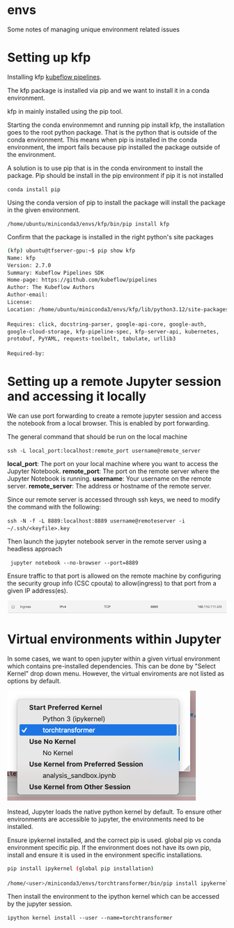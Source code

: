 # envs
Some notes of managing unique environment related issues

# Setting up kfp

Installing kfp [kubeflow pipelines](https://www.kubeflow.org/).

The kfp package is installed via pip and we want to install it in a
conda environment.

kfp in mainly installed using the pip tool.

Starting the conda environmemnt and running pip install kfp, the
installation goes to the root python package. That is the python that
is outside of the conda environment. This means when pip is installed
in the conda environment, the import fails because pip installed the
package outside of the environment.

A solution is to use pip that is in the conda environment to install
the package. Pip should be install in the pip environment if pip it is
not installed

`conda install pip`

Using the conda version of pip to install the package will install the
package in the given environment.

`/home/ubuntu/miniconda3/envs/kfp/bin/pip install kfp`

Confirm that the package is installed in the right python's site packages

```bash
(kfp) ubuntu@tfserver-gpu:~$ pip show kfp
Name: kfp
Version: 2.7.0
Summary: Kubeflow Pipelines SDK
Home-page: https://github.com/kubeflow/pipelines
Author: The Kubeflow Authors
Author-email: 
License: 
Location: /home/ubuntu/miniconda3/envs/kfp/lib/python3.12/site-packages

Requires: click, docstring-parser, google-api-core, google-auth,
google-cloud-storage, kfp-pipeline-spec, kfp-server-api, kubernetes,
protobuf, PyYAML, requests-toolbelt, tabulate, urllib3

Required-by:
```

# Setting up a remote Jupyter session and accessing it locally

We can use port forwarding to create a remote jupyter session and
access the notebook from a local browser. This is enabled by port
forwarding.

The general command that should be run on the local machine

`ssh -L local_port:localhost:remote_port username@remote_server`

**local_port**: The port on your local machine where you want to access the Jupyter Notebook.
**remote_port**: The port on the remote server where the Jupyter Notebook is running.
**username**: Your username on the remote server.
**remote_server**: The address or hostname of the remote server.

Since our remote server is accessed through ssh keys, we need to
modify the command with the following:

`ssh -N -f -L 8889:localhost:8889 username@remoteserver -i ~/.ssh/<keyfile>.key`

Then launch the jupyter notebook server in the remote server using a
headless approach

` jupyter notebook --no-browser --port=8889`

Ensure traffic to that port is allowed on the remote machine by
configuring the security group info (CSC cpouta) to allow(ingress) to
that port from a given IP address(es).

![configuring ssh traffic ingress through port 8889](./images/ingress_setting.png)

# Virtual environments within Jupyter

In some cases, we want to open jupyter within a given virtual
environment which contains pre-installed dependencies. This can be
done by "Select Kernel" drop down menu. However, the virtual
enviroments are not listed as options by default.

![Selecting different kernel in jupyter session](./images/jupyter_environments.png)

Instead, Jupyter loads the native python kernel by default. To ensure
other environments are accessible to jupyter, the environments need to
be installed.

Ensure ipykernel installed, and the correct pip is used. global pip vs
conda environment specific pip. If the environment does not have its
own pip, install and ensure it is used in the environment specific
installations.

```bash
pip install ipykernel (global pip installation)

/home/<user>/miniconda3/envs/torchtransformer/bin/pip install ipykernel (environment pip)
```

Then install the environment to the ipython kernel which can be
accessed by the jupyter session.

`ipython kernel install --user --name=torchtransformer`